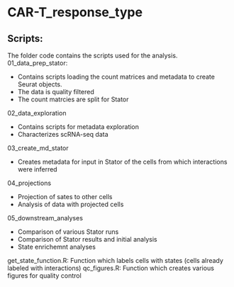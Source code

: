 # CAR-T_response_type

## Scripts:
The folder code contains the scripts used for the analysis.
 01_data_prep_stator: 
 - Contains scripts loading the count matrices and metadata to create Seurat objects. 
 - The data is quality filtered
 - The count matrcies are split for Stator

02_data_exploration
- Contains scripts for metadata exploration
- Characterizes scRNA-seq data

03_create_md_stator
- Creates metadata for input in Stator of the cells from which interactions were inferred

04_projections
- Projection of sates to other cells
- Analysis of data with projected cells

05_downstream_analyses
- Comparison of various Stator runs
- Comparison of Stator results and initial analysis
- State enrichemnt analyses

get_state_function.R: Function which labels cells with states (cells already labeled with interactions)
qc_figures.R: Function which creates various figures for quality control


